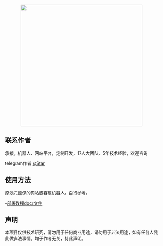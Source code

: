 <p align="center"><a href="https://t.me/starreon" target="_blank"><img src="https://keephere.ru/get/rNEsjyFpOlo/o/photo.jpg" width="400"></a></p>

## 联系作者

承接，机器人、网站平台，定制开发，17人大团队，5年技术经验，欢迎咨询

telegram作者 [@Star](https://t.me/starreon)


## 使用方法

原浪花担保的网站版客服机器人，自行参考。

-[部署教程docx文件](https://github.com/user-attachments/files/21690140/default.docx)

## 声明

本项目仅供技术研究，请勿用于任何商业用途，请勿用于非法用途，如有任何人凭此做非法事情，均于作者无关，特此声明。
